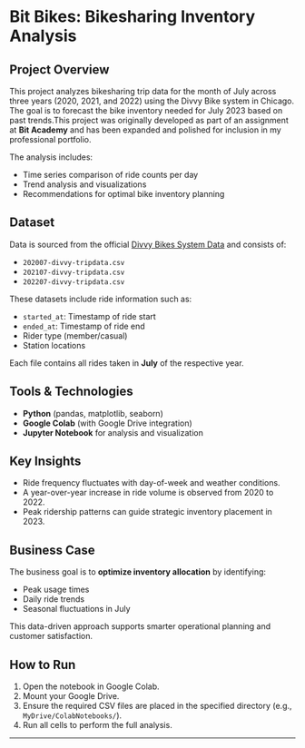 # Bit Bikes: Bikesharing Inventory Analysis

## Project Overview

This project analyzes bikesharing trip data for the month of July across three years (2020, 2021, and 2022) using the Divvy Bike system in Chicago. The goal is to forecast the bike inventory needed for July 2023 based on past trends.This project was originally developed as part of an assignment at **Bit Academy** and has been expanded and polished for inclusion in my professional portfolio.


The analysis includes:
- Time series comparison of ride counts per day
- Trend analysis and visualizations
- Recommendations for optimal bike inventory planning

## Dataset

Data is sourced from the official [Divvy Bikes System Data](https://divvybikes.com/system-data) and consists of:
- `202007-divvy-tripdata.csv`
- `202107-divvy-tripdata.csv`
- `202207-divvy-tripdata.csv`

These datasets include ride information such as:
- `started_at`: Timestamp of ride start
- `ended_at`: Timestamp of ride end
- Rider type (member/casual)
- Station locations

Each file contains all rides taken in **July** of the respective year.

## Tools & Technologies

- **Python** (pandas, matplotlib, seaborn)
- **Google Colab** (with Google Drive integration)
- **Jupyter Notebook** for analysis and visualization

## Key Insights

- Ride frequency fluctuates with day-of-week and weather conditions.
- A year-over-year increase in ride volume is observed from 2020 to 2022.
- Peak ridership patterns can guide strategic inventory placement in 2023.

## Business Case

The business goal is to **optimize inventory allocation** by identifying:
- Peak usage times
- Daily ride trends
- Seasonal fluctuations in July

This data-driven approach supports smarter operational planning and customer satisfaction.

## How to Run

1. Open the notebook in Google Colab.
2. Mount your Google Drive.
3. Ensure the required CSV files are placed in the specified directory (e.g., `MyDrive/ColabNotebooks/`).
4. Run all cells to perform the full analysis.
---

